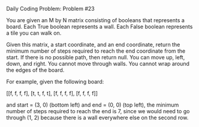 Daily Coding Problem: Problem #23 


You are given an M by N matrix consisting of booleans that represents a board. Each True boolean represents a wall. Each False boolean represents a 
tile you can walk on.

Given this matrix, a start coordinate, and an end coordinate, return the minimum number of steps required to reach the end coordinate from the start. 
If there is no possible path, then return null. You can move up, left, down, and right. You cannot move through walls. You cannot wrap around the
edges of the board.

For example, given the following board:

[[f, f, f, f],
[t, t, f, t],
[f, f, f, f],
[f, f, f, f]]


and start = (3, 0) (bottom left) and end = (0, 0) (top left), the minimum number of steps required to reach the end is 7, 
since we would need to go through (1, 2) because there is a wall everywhere else on the second row.
